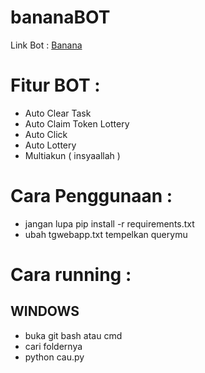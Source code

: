 # bananaBOT

Link Bot : [Banana](https://t.me/OfficialBananaBot/banana?startapp=referral=Q1NFRN)

# Fitur BOT :

- Auto Clear Task
- Auto Claim Token Lottery
- Auto Click
- Auto Lottery
- Multiakun ( insyaallah )

# Cara Penggunaan :

- jangan lupa pip install -r requirements.txt
- ubah tgwebapp.txt tempelkan querymu

# Cara running :

## WINDOWS 

- buka git bash atau cmd
- cari foldernya
- python cau.py
